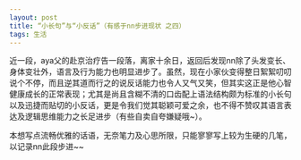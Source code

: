 ```yaml
---
layout: post
title: “小长句”与“小反话”（有感于nn步进现状 之四）
tags: 生活
---
```


近一段，aya父的赴京治疗告一段落，离家十余日，返回后发现nn除了头发变长、身体变壮外，语言及行为能力也明显进步了。虽然，现在小家伙变得整日絮絮叨叨说个不停，而且逆其道而行之的说反话能力也令人又气又笑，但其实这正是他心智健康成长的正常表现；尤其是尚且含糊不清的口齿配上语法结构颇为标准的小长句以及迅捷而贴切的小反话，更是令我们觉其聪颖可爱之余，也不得不赞叹其语言表达及逻辑思维能力之长足进步（有些自卖自夸嫌疑哦~）。

本想写点流畅优雅的话语，无奈笔力及心思所限，只能寥寥写上较为生硬的几笔，以记录nn此段步进~~